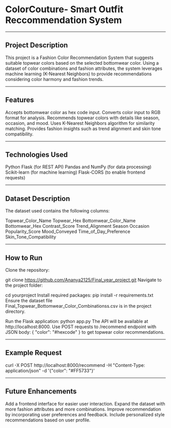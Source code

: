 # ColorCouture- Smart Outfit Reccommendation System

---

## Project Description

This project is a Fashion Color Recommendation System that suggests suitable topwear colors based on the selected bottomwear color. Using a dataset of color combinations and fashion attributes, the system leverages machine learning (K-Nearest Neighbors) to provide recommendations considering color harmony and fashion trends.

---

## Features

Accepts bottomwear color as hex code input.
Converts color input to RGB format for analysis.
Recommends topwear colors with details like season, occasion, and mood.
Uses K-Nearest Neighbors algorithm for similarity matching.
Provides fashion insights such as trend alignment and skin tone compatibility.

---

## Technologies Used

Python
Flask (for REST API)
Pandas and NumPy (for data processing)
Scikit-learn (for machine learning)
Flask-CORS (to enable frontend requests)

---

## Dataset Description

The dataset used contains the following columns:

Topwear_Color_Name
Topwear_Hex
Bottomwear_Color_Name
Bottomwear_Hex
Contrast_Score
Trend_Alignment
Season
Occasion
Popularity_Score
Mood_Conveyed
Time_of_Day_Preference
Skin_Tone_Compatibility

---

## How to Run

Clone the repository:

git clone https://github.com/Ananya2125/Final_year_project.git
Navigate to the project folder:

cd yourproject
Install required packages:
pip install -r requirements.txt
Ensure the dataset file Final_Topwear_Bottomwear_Color_Combinationss.csv is in the project directory.

Run the Flask application:
python app.py
The API will be available at http://localhost:8000. Use POST requests to /recommend endpoint with JSON body:
{ "color": "#hexcode" }
to get topwear color recommendations.

---

## Example Request

curl -X POST http://localhost:8000/recommend -H "Content-Type: application/json" -d '{"color": "#FF5733"}'

---

## Future Enhancements

Add a frontend interface for easier user interaction.
Expand the dataset with more fashion attributes and more combinations.
Improve recommendation by incorporating user preferences and feedback.
Include personalized style recommendations based on user profile.
